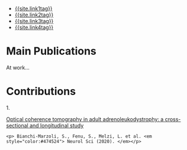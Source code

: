 <nav class="nav1">
  <ul class="list  list--nav">
    <li class="fir" >
        <a href="{{site.link1url}}">{{site.link1tag}}</a>
      </li>
      <li class="active" >
        <a href="{{site.link2url}}">{{site.link2tag}}</a>
      </li>
      <li class="pr">
        <a href="{{site.link3url}}">{{site.link3tag}}</a>
      </li>
      <li class="pr">
        <a  href="{{site.link4url}}">{{site.link4tag}}</a>
      </li>
  </ul>
 </nav> 
 
 <h1> Main Publications </h1>
 
 At work...
 
 <h1> Contributions </h1>
 
 1.<p> <a href="https://link.springer.com/article/10.1007/s10072-020-04576-2" style="color:#445980,font-size:16px">Optical coherence tomography in adult adrenoleukodystrophy: a cross-sectional and longitudinal study</a></p>

    <p> Bianchi-Marzoli, S., Fenu, S., Melzi, L. et al. <em style="color:#474524"> Neurol Sci (2020). </em></p>
    
    
 
 
 
 
